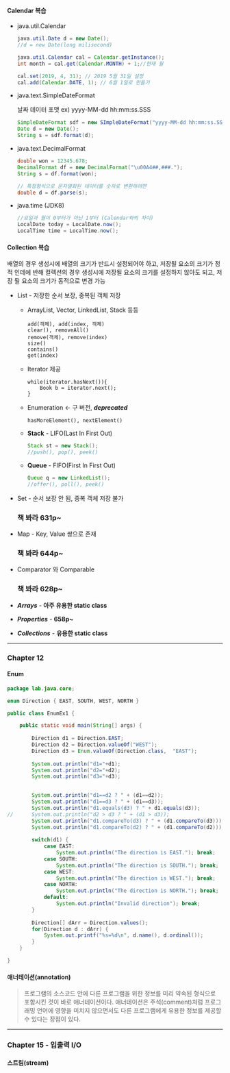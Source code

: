 #### Calendar 복습

- java.util.Calendar

  ```java
  java.util.Date d = new Date(); 
  //d = new Date(long milisecond)
  
  java.util.Calendar cal = Calendar.getInstance();
  int month = cal.get(Calendar.MONTH) + 1;//현재 월
  
  cal.set(2019, 4, 31); // 2019 5월 31일 설정
  cal.add(Calendar.DATE, 1); // 6월 1일로 만들기
  ```

  

- java.text.SimpleDateFormat

  날짜 데이터 포맷 ex) yyyy-MM-dd hh:mm:ss.SSS

  ```java
  SimpleDateFormat sdf = new SImpleDateFormat("yyyy-MM-dd hh:mm:ss.SSS");
  Date d = new Date();
  String s = sdf.format(d);
  ```



- java.text.DecimalFormat

  ```java
  double won = 12345.678;
  DecimalFormat df = new DecimalFormat("\u00A4##,###.");
  String s = df.format(won);
  
  // 특정형식으로 문자열화된 데이터를 숫자로 변환하려면
  double d = df.parse(s);
  ```



- java.time (JDK8)

  ```java
  //요일과 월이 0부터가 아닌 1부터 (Calendar와의 차이)
  LocalDate today = LocalDate.now();
  LocalTime time = LocalTime.now();
  ```

  

#### Collection 복습

배열의 경우 생성시에 배열의 크기가 반드시 설정되어야 하고, 저장될 요소의 크기가 정적 인데에 반해 컬렉션의 경우 생성시에 저장될 요소의 크기를 설정하지 않아도 되고, 저장 될 요소의 크기가 동적으로 변경 가능

- List<E> - 저장한 순서 보장, 중복된 객체 저장

  - ArrayList, Vector, LinkedList, Stack 등등

    ```
    add(객체), add(index, 객체)
    clear(), removeAll()
    remove(객체), remove(index)
    size()
    contains()
    get(index)
    ```

  - Iterator<E> 제공

    ```
    while(iterator.hasNext()){
    	Book b = iterator.next();
    }
    ```

  - Enumeration  <- 구 버전, ***deprecated***

    ```
    hasMoreElement(), nextElement()
    ```

  - **Stack** - LIFO(Last In First Out)

    ```java
    Stack st = new Stack();
    //push(), pop(), peek()
    ```

  - **Queue** - FIFO(First In First Out)

    ```java
    Queue q = new LinkedList();
    //offer(), poll(), peek()
    ```

- Set - 순서 보장 안 됨, 중복 객체 저장 불가

  ### 책 봐라 631p~

- Map - Key, Value 쌍으로 존재

  ### 책 봐라 644p~

- Comparator 와 Comparable

  ### 책 봐라 628p~

- ***Arrays***  - **아주 유용한 static class**

- ***Properties*** - **658p~** 
- ***Collections*** - **유용한 static class**





---

### Chapter 12

#### Enum

```java
package lab.java.core;

enum Direction { EAST, SOUTH, WEST, NORTH }

public class EnumEx1 {

	public static void main(String[] args) {
		
		Direction d1 = Direction.EAST;
		Direction d2 = Direction.valueOf("WEST");
		Direction d3 = Enum.valueOf(Direction.class,  "EAST");
		
		System.out.println("d1="+d1);
		System.out.println("d2="+d2);
		System.out.println("d3="+d3);

		
		System.out.println("d1==d2 ? " + (d1==d2));
		System.out.println("d1==d3 ? " + (d1==d3));
		System.out.println("d1.equals(d3) ? " + d1.equals(d3));
//		System.out.println("d2 > d3 ? " + (d1 > d3));
		System.out.println("d1.compareTo(d3) ? " + (d1.compareTo(d3)));
		System.out.println("d1.compareTo(d2) ? " + (d1.compareTo(d2)));
		
		switch(d1) {
			case EAST:
				System.out.println("The direction is EAST."); break;
			case SOUTH:
				System.out.println("The direction is SOUTH."); break;
			case WEST:
				System.out.println("The direction is WEST."); break;
			case NORTH:
				System.out.println("The direction is NORTH."); break;
			default:
				System.out.println("Invalid direction"); break;
		}
		
		Direction[] dArr = Direction.values();
		for(Direction d : dArr) {
			System.out.printf("%s=%d\n", d.name(), d.ordinal());
		}
	}

}

```



#### 애너테이션(annotation)

> 프로그램의 소스코드 안에 다른 프로그램을 위한 정보를 미리 약속된 형식으로 포함시킨 것이 바로 애너테이션이다. 애너테이션은 주석(comment)처럼 프로그래밍 언어에 영향을 미치지 않으면서도 다른 프로그램에게 유용한 정보를 제공할 수 있다는 장점이 있다.







---

### Chapter 15 - 입출력 I/O

#### 스트림(stream)

